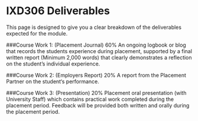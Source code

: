 IXD306 Deliverables
===========================

This page is designed to give you a clear breakdown of the deliverables expected for the module.

###Course Work 1: (Placement Journal) 60%
An ongoing logbook or blog that records the students experience during placement, supported by a final written report (Minimum 2,000 words) that clearly demonstrates a reflection on the student’s individual experience. 

###Course Work 2: (Employers Report) 20%
A report from the Placement Partner on the student‘s performance. 

###Course Work 3: (Presentation) 20%
Placement oral presentation (with University Staff) which contains practical work completed during the placement period. 
Feedback will be provided both written and orally during the placement period.
